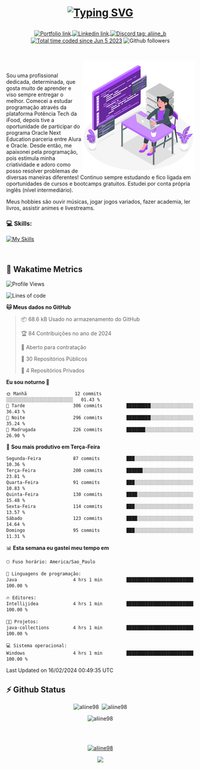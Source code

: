# <p align = "center"><a href="https://git.io/typing-svg"><img src="https://readme-typing-svg.demolab.com?font=Nova+Mono&size=28&duration=4000&pause=1000&color=980DE6&vCenter=true&random=false&width=480&lines=%E2%9C%A8Ol%C3%A1%2C+sou+Aline+Bevilacqua;%E2%9C%A8Desenvolvedora+Web+Frontend!" alt="Typing SVG" /></a></p>

<p align = "center">
    <a href="https://aliine98.github.io" target="_blank">
        <img alt="Portfolio link" align="center" src = "https://img.shields.io/badge/portfolio-8A2BE2?style=for-the-badge">
    </a>
    <a href="https://www.linkedin.com/in/aline-bevilacqua/" target="_blank">
        <img alt="Linkedin link" align="center" src = "https://img.shields.io/badge/LinkedIn-0077B5?style=for-the-badge&logo=linkedin&logoColor=white">
    </a>
    <a href="https://discord.com/" target="_blank">
        <img alt="Discord tag: aliine_b" align="center" src="https://img.shields.io/badge/-aliine__b-5865f2?style=flat-square&logo=Discord&logoColor=FFF" height="28">
    </a>
    <a href="https://wakatime.com/@aliine"><img src="https://wakatime.com/badge/user/d705bdc6-1244-4026-9380-8de8c1599f8d.svg?style=for-the-badge" alt="Total time coded since Jun 5 2023" align="center"/></a>
    <img alt="Github followers" align="center" src="https://img.shields.io/github/followers/Aliine98?style=for-the-badge&color=bf0f47&logo=github&logoColor=white">
</p><br>

<a href="https://storyset.com/"><img src="./assets/coding-amico.svg" width="300" align="right"></a>

<div align="left">
<br>

Sou uma profissional dedicada, determinada, que gosta muito de aprender e viso sempre entregar o melhor. Comecei a estudar programação através da plataforma Potência Tech da iFood, depois tive a oportunidade de participar do programa Oracle Next Education parceria entre Alura e Oracle. Desde então, me apaixonei pela programação, pois estimula minha criatividade e adoro como posso resolver problemas de diversas maneiras diferentes! Continuo sempre estudando e fico ligada em oportunidades de cursos e bootcamps gratuitos.
Estudei por conta própria inglês (nível intermediário).

Meus hobbies são ouvir músicas, jogar jogos variados, fazer academia, ler livros, assistir animes e livestreams.

### 💻 Skills:
[![My Skills](https://skillicons.dev/icons?i=html,css,js,bootstrap,tailwind,ts,mysql,angular,react,java)](https://skillicons.dev)
</div>
<br>

## 🚀 Wakatime Metrics

<!--START_SECTION:waka-->
![Profile Views](http://img.shields.io/badge/Visualizac%C3%B5es%20do%20perfil-1-blue)

![Lines of code](https://img.shields.io/badge/Desde%20o%20Hello%20World%20eu%20escrevi-175.8%20thousand%20linhas%20de%20c%C3%B3digo-blue)

**🐱 Meus dados no GitHub** 

> 📦 68.6 kB Usado no armazenamento do GitHub 
 > 
> 🏆 84 Contribuições no ano de 2024
 > 
> 💼 Aberto para contratação
 > 
> 📜 30 Repositórios Públicos 
 > 
> 🔑 4 Repositórios Privados 
 > 
**Eu sou noturno 🦉** 

```text
🌞 Manhã                  12 commits          ░░░░░░░░░░░░░░░░░░░░░░░░░   01.43 % 
🌆 Tarde                  306 commits         █████████░░░░░░░░░░░░░░░░   36.43 % 
🌃 Noite                  296 commits         █████████░░░░░░░░░░░░░░░░   35.24 % 
🌙 Madrugada              226 commits         ███████░░░░░░░░░░░░░░░░░░   26.90 % 
```
📅 **Sou mais produtivo em Terça-Feira** 

```text
Segunda-Feira            87 commits          ███░░░░░░░░░░░░░░░░░░░░░░   10.36 % 
Terça-Feira              200 commits         ██████░░░░░░░░░░░░░░░░░░░   23.81 % 
Quarta-Feira             91 commits          ███░░░░░░░░░░░░░░░░░░░░░░   10.83 % 
Quinta-Feira             130 commits         ████░░░░░░░░░░░░░░░░░░░░░   15.48 % 
Sexta-Feira              114 commits         ███░░░░░░░░░░░░░░░░░░░░░░   13.57 % 
Sábado                   123 commits         ████░░░░░░░░░░░░░░░░░░░░░   14.64 % 
Domingo                  95 commits          ███░░░░░░░░░░░░░░░░░░░░░░   11.31 % 
```


📊 **Esta semana eu gastei meu tempo em** 

```text
🕑︎ Fuso horário: America/Sao_Paulo

💬 Linguagens de programação: 
Java                     4 hrs 1 min         █████████████████████████   100.00 % 

🔥 Editores: 
Intellijidea             4 hrs 1 min         █████████████████████████   100.00 % 

🐱‍💻 Projetos: 
java-collections         4 hrs 1 min         █████████████████████████   100.00 % 

💻 Sistema operacional: 
Windows                  4 hrs 1 min         █████████████████████████   100.00 % 
```


 Last Updated on 16/02/2024 00:49:35 UTC
<!--END_SECTION:waka-->
 
## ⚡ Github Status

<p align="center"><img src="https://my-github-readme-stats-aliine98.vercel.app/api?username=aliine98&show_icons=true&locale=en&theme=radical" alt="aliine98" />&nbsp;&nbsp;<img src="https://my-github-readme-stats-aliine98.vercel.app/api/top-langs?username=aliine98&show_icons=true&locale=en&layout=compact&theme=radical&exclude_repo=my-github-readme-stats,my-github-readme-streak-stats,github-readme-streak-stats,ajax-com-js-puro" alt="aliine98" /></p>

<p align="center"><img src="https://my-github-readme-streak-stats-aliine98.vercel.app?user=aliine98&theme=radical" alt="aliine98" /></p>

<br><br>
<p align="center"> <a href="https://github.com/ryo-ma/github-profile-trophy" target="_blank"><img src="https://github-profile-trophy.vercel.app/?username=aliine98&theme=radical&column=4" alt="aliine98" /></a> </p>

<p align="center"><img src="https://media4.giphy.com/media/C1bBFL2dMQxA4/giphy.gif?cid=ecf05e47z7xqxd7gboyuplq95r7v869x9bi8msk1upllpme2&ep=v1_gifs_search&rid=giphy.gif&ct=g" width="700"></p>
